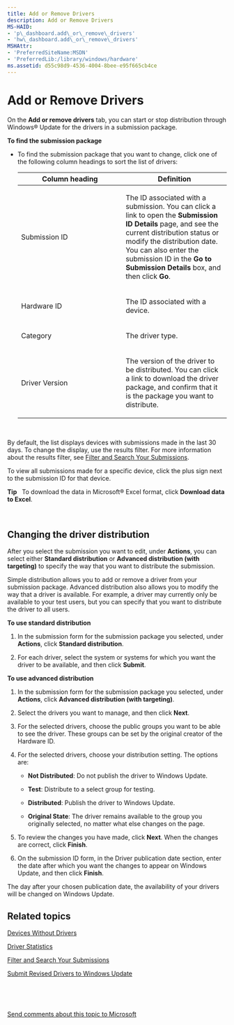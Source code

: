 ```yaml
---
title: Add or Remove Drivers
description: Add or Remove Drivers
MS-HAID:
- 'p\_dashboard.add\_or\_remove\_drivers'
- 'hw\_dashboard.add\_or\_remove\_drivers'
MSHAttr:
- 'PreferredSiteName:MSDN'
- 'PreferredLib:/library/windows/hardware'
ms.assetid: d55c98d9-4536-4004-8bee-e95f665cb4ce
---
```


# Add or Remove Drivers


On the **Add or remove drivers** tab, you can start or stop distribution through Windows® Update for the drivers in a submission package.

**To find the submission package**

-   To find the submission package that you want to change, click one of the following column headings to sort the list of drivers:

    <table>
    <colgroup>
    <col width="50%" />
    <col width="50%" />
    </colgroup>
    <thead>
    <tr class="header">
    <th>Column heading</th>
    <th>Definition</th>
    </tr>
    </thead>
    <tbody>
    <tr class="odd">
    <td><p>Submission ID</p></td>
    <td><p>The ID associated with a submission. You can click a link to open the <strong>Submission ID Details</strong> page, and see the current distribution status or modify the distribution date. You can also enter the submission ID in the <strong>Go to Submission Details</strong> box, and then click <strong>Go</strong>.</p></td>
    </tr>
    <tr class="even">
    <td><p>Hardware ID</p></td>
    <td><p>The ID associated with a device.</p></td>
    </tr>
    <tr class="odd">
    <td><p>Category</p></td>
    <td><p>The driver type.</p></td>
    </tr>
    <tr class="even">
    <td><p>Driver Version</p></td>
    <td><p>The version of the driver to be distributed. You can click a link to download the driver package, and confirm that it is the package you want to distribute.</p></td>
    </tr>
    </tbody>
    </table>

     

By default, the list displays devices with submissions made in the last 30 days. To change the display, use the results filter. For more information about the results filter, see [Filter and Search Your Submissions](https://msdn.microsoft.com/library/windows/hardware/br230792.aspx).

To view all submissions made for a specific device, click the plus sign next to the submission ID for that device.

**Tip**  
To download the data in Microsoft® Excel format, click **Download data to Excel**.

 

## <span id="Changing_the_driver_distribution"></span><span id="changing_the_driver_distribution"></span><span id="CHANGING_THE_DRIVER_DISTRIBUTION"></span>Changing the driver distribution


After you select the submission you want to edit, under **Actions**, you can select either **Standard distribution** or **Advanced distribution (with targeting)** to specify the way that you want to distribute the submission.

Simple distribution allows you to add or remove a driver from your submission package. Advanced distribution also allows you to modify the way that a driver is available. For example, a driver may currently only be available to your test users, but you can specify that you want to distribute the driver to all users.

**To use standard distribution**

1.  In the submission form for the submission package you selected, under **Actions**, click **Standard distribution**.

2.  For each driver, select the system or systems for which you want the driver to be available, and then click **Submit**.

**To use advanced distribution**

1.  In the submission form for the submission package you selected, under **Actions**, click **Advanced distribution (with targeting)**.

2.  Select the drivers you want to manage, and then click **Next**.

3.  For the selected drivers, choose the public groups you want to be able to see the driver. These groups can be set by the original creator of the Hardware ID.

4.  For the selected drivers, choose your distribution setting. The options are:

    -   **Not Distributed**: Do not publish the driver to Windows Update.

    -   **Test**: Distribute to a select group for testing.

    -   **Distributed**: Publish the driver to Windows Update.

    -   **Original State**: The driver remains available to the group you originally selected, no matter what else changes on the page.

5.  To review the changes you have made, click **Next**. When the changes are correct, click **Finish**.

6.  On the submission ID form, in the Driver publication date section, enter the date after which you want the changes to appear on Windows Update, and then click **Finish**.

The day after your chosen publication date, the availability of your drivers will be changed on Windows Update.

## <span id="related_topics"></span>Related topics


[Devices Without Drivers](https://msdn.microsoft.com/library/windows/hardware/br230802.aspx)

[Driver Statistics](https://msdn.microsoft.com/library/windows/hardware/br230762.aspx)

[Filter and Search Your Submissions](https://msdn.microsoft.com/library/windows/hardware/br230792.aspx)

[Submit Revised Drivers to Windows Update](https://msdn.microsoft.com/library/windows/hardware/br230770.aspx)

 

 

[Send comments about this topic to Microsoft](mailto:wsddocfb@microsoft.com?subject=Documentation%20feedback%20%5Bhw_dashboard\hw_dashboard%5D:%20Add%20or%20Remove%20Drivers%20%20RELEASE:%20%281/3/2017%29&body=%0A%0APRIVACY%20STATEMENT%0A%0AWe%20use%20your%20feedback%20to%20improve%20the%20documentation.%20We%20don't%20use%20your%20email%20address%20for%20any%20other%20purpose,%20and%20we'll%20remove%20your%20email%20address%20from%20our%20system%20after%20the%20issue%20that%20you're%20reporting%20is%20fixed.%20While%20we're%20working%20to%20fix%20this%20issue,%20we%20might%20send%20you%20an%20email%20message%20to%20ask%20for%20more%20info.%20Later,%20we%20might%20also%20send%20you%20an%20email%20message%20to%20let%20you%20know%20that%20we've%20addressed%20your%20feedback.%0A%0AFor%20more%20info%20about%20Microsoft's%20privacy%20policy,%20see%20http://privacy.microsoft.com/default.aspx. "Send comments about this topic to Microsoft")





